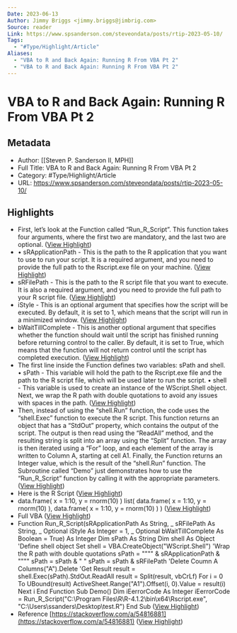 ```yaml
---
Date: 2023-06-13
Author: Jimmy Briggs <jimmy.briggs@jimbrig.com>
Source: reader
Link: https://www.spsanderson.com/steveondata/posts/rtip-2023-05-10/
Tags:
  - "#Type/Highlight/Article"
Aliases:
  - "VBA to R and Back Again: Running R From VBA Pt 2"
  - "VBA to R and Back Again: Running R From VBA Pt 2"
---
```

# VBA to R and Back Again: Running R From VBA Pt 2

## Metadata
- Author: [[Steven P. Sanderson II, MPH]]
- Full Title: VBA to R and Back Again: Running R From VBA Pt 2
- Category: #Type/Highlight/Article
- URL: https://www.spsanderson.com/steveondata/posts/rtip-2023-05-10/

## Highlights
- First, let’s look at the Function called “Run_R_Script”. This function takes four arguments, where the first two are mandatory, and the last two are optional. ([View Highlight](https://read.readwise.io/read/01h06qmsmrz79wzg9878rp4vj4))
- • sRApplicationPath - This is the path to the R application that you want to use to run your script. It is a required argument, and you need to provide the full path to the Rscript.exe file on your machine. ([View Highlight](https://read.readwise.io/read/01h06qmvtme4jz9kk8atp52gtk))
- sRFilePath - This is the path to the R script file that you want to execute. It is also a required argument, and you need to provide the full path to your R script file. ([View Highlight](https://read.readwise.io/read/01h06qmxg7wxt5nxp5c7y18zpj))
- iStyle - This is an optional argument that specifies how the script will be executed. By default, it is set to 1, which means that the script will run in a minimized window. ([View Highlight](https://read.readwise.io/read/01h06qmzsb1qfmws1b1tmm5y00))
- bWaitTillComplete - This is another optional argument that specifies whether the function should wait until the script has finished running before returning control to the caller. By default, it is set to True, which means that the function will not return control until the script has completed execution. ([View Highlight](https://read.readwise.io/read/01h06qn1azcddt48namgtmjpj1))
- The first line inside the Function defines two variables: sPath and shell.
  • sPath - This variable will hold the path to the Rscript.exe file and the path to the R script file, which will be used later to run the script.
  • shell - This variable is used to create an instance of the WScript.Shell object.
  Next, we wrap the R path with double quotations to avoid any issues with spaces in the path. ([View Highlight](https://read.readwise.io/read/01h06qn5wcsac7fv7e4vpz7d13))
- Then, instead of using the “shell.Run” function, the code uses the “shell.Exec” function to execute the R script. This function returns an object that has a “StdOut” property, which contains the output of the script.
  The output is then read using the “ReadAll” method, and the resulting string is split into an array using the “Split” function. The array is then iterated using a “For” loop, and each element of the array is written to Column A, starting at cell A1.
  Finally, the Function returns an Integer value, which is the result of the “shell.Run” function.
  The Subroutine called “Demo” just demonstrates how to use the “Run_R_Script” function by calling it with the appropriate parameters. ([View Highlight](https://read.readwise.io/read/01h06qnbm2v9jfc5cedp9pwt8f))
- Here is the R Script ([View Highlight](https://read.readwise.io/read/01h06qnfg0wy45rkhq6dcppvvr))
- data.frame( [](https://www.spsanderson.com/steveondata/posts/rtip-2023-05-10/#cb1-2)x = 1:10, [](https://www.spsanderson.com/steveondata/posts/rtip-2023-05-10/#cb1-3)y = rnorm(10) [](https://www.spsanderson.com/steveondata/posts/rtip-2023-05-10/#cb1-4)) [](https://www.spsanderson.com/steveondata/posts/rtip-2023-05-10/#cb1-5)[](https://www.spsanderson.com/steveondata/posts/rtip-2023-05-10/#cb1-6)list( [](https://www.spsanderson.com/steveondata/posts/rtip-2023-05-10/#cb1-7)data.frame( [](https://www.spsanderson.com/steveondata/posts/rtip-2023-05-10/#cb1-8)x = 1:10, [](https://www.spsanderson.com/steveondata/posts/rtip-2023-05-10/#cb1-9)y = rnorm(10) [](https://www.spsanderson.com/steveondata/posts/rtip-2023-05-10/#cb1-10)), [](https://www.spsanderson.com/steveondata/posts/rtip-2023-05-10/#cb1-11)data.frame( [](https://www.spsanderson.com/steveondata/posts/rtip-2023-05-10/#cb1-12)x = 1:10, [](https://www.spsanderson.com/steveondata/posts/rtip-2023-05-10/#cb1-13)y = rnorm(10) [](https://www.spsanderson.com/steveondata/posts/rtip-2023-05-10/#cb1-14)) [](https://www.spsanderson.com/steveondata/posts/rtip-2023-05-10/#cb1-15)) ([View Highlight](https://read.readwise.io/read/01h06qnj14j3q77dw2z0z6k11q))
- Full VBA ([View Highlight](https://read.readwise.io/read/01h06qnphxsyne5d95n3c6vd7e))
- Function Run_R_Script(sRApplicationPath As String, _ [](https://www.spsanderson.com/steveondata/posts/rtip-2023-05-10/#cb2-2)sRFilePath As String, _ [](https://www.spsanderson.com/steveondata/posts/rtip-2023-05-10/#cb2-3)Optional iStyle As Integer = 1, _ [](https://www.spsanderson.com/steveondata/posts/rtip-2023-05-10/#cb2-4)Optional bWaitTillComplete As Boolean = True) As Integer [](https://www.spsanderson.com/steveondata/posts/rtip-2023-05-10/#cb2-5)[](https://www.spsanderson.com/steveondata/posts/rtip-2023-05-10/#cb2-6)Dim sPath As String [](https://www.spsanderson.com/steveondata/posts/rtip-2023-05-10/#cb2-7)Dim shell As Object [](https://www.spsanderson.com/steveondata/posts/rtip-2023-05-10/#cb2-8)[](https://www.spsanderson.com/steveondata/posts/rtip-2023-05-10/#cb2-9)'Define shell object [](https://www.spsanderson.com/steveondata/posts/rtip-2023-05-10/#cb2-10)Set shell = VBA.CreateObject("WScript.Shell") [](https://www.spsanderson.com/steveondata/posts/rtip-2023-05-10/#cb2-11)[](https://www.spsanderson.com/steveondata/posts/rtip-2023-05-10/#cb2-12)'Wrap the R path with double quotations [](https://www.spsanderson.com/steveondata/posts/rtip-2023-05-10/#cb2-13)sPath = """" & sRApplicationPath & """" [](https://www.spsanderson.com/steveondata/posts/rtip-2023-05-10/#cb2-14)sPath = sPath & " " [](https://www.spsanderson.com/steveondata/posts/rtip-2023-05-10/#cb2-15)sPath = sPath & sRFilePath [](https://www.spsanderson.com/steveondata/posts/rtip-2023-05-10/#cb2-16)[](https://www.spsanderson.com/steveondata/posts/rtip-2023-05-10/#cb2-17)'Delete Coumn A [](https://www.spsanderson.com/steveondata/posts/rtip-2023-05-10/#cb2-18)Columns("A").Delete [](https://www.spsanderson.com/steveondata/posts/rtip-2023-05-10/#cb2-19)[](https://www.spsanderson.com/steveondata/posts/rtip-2023-05-10/#cb2-20)'Get Result [](https://www.spsanderson.com/steveondata/posts/rtip-2023-05-10/#cb2-21)result = shell.Exec(sPath).StdOut.ReadAll [](https://www.spsanderson.com/steveondata/posts/rtip-2023-05-10/#cb2-22)result = Split(result, vbCrLf) [](https://www.spsanderson.com/steveondata/posts/rtip-2023-05-10/#cb2-23)For i = 0 To UBound(result) [](https://www.spsanderson.com/steveondata/posts/rtip-2023-05-10/#cb2-24)ActiveSheet.Range("A1").Offset(i, 0).Value = result(i) [](https://www.spsanderson.com/steveondata/posts/rtip-2023-05-10/#cb2-25)Next i [](https://www.spsanderson.com/steveondata/posts/rtip-2023-05-10/#cb2-26)[](https://www.spsanderson.com/steveondata/posts/rtip-2023-05-10/#cb2-27)End Function [](https://www.spsanderson.com/steveondata/posts/rtip-2023-05-10/#cb2-28)[](https://www.spsanderson.com/steveondata/posts/rtip-2023-05-10/#cb2-29)Sub Demo() [](https://www.spsanderson.com/steveondata/posts/rtip-2023-05-10/#cb2-30)Dim iEerrorCode As Integer [](https://www.spsanderson.com/steveondata/posts/rtip-2023-05-10/#cb2-31)iEerrorCode = Run_R_Script("C:\Program Files\R\R-4.1.2\bin\x64\Rscript.exe", "C:\Users\ssanders\Desktop\test.R") [](https://www.spsanderson.com/steveondata/posts/rtip-2023-05-10/#cb2-32)End Sub ([View Highlight](https://read.readwise.io/read/01h06qnvm5bah3phmsm4hj7m8c))
- Reference
  [https://stackoverflow.com/a/54816881](https://stackoverflow.com/a/54816881) ([View Highlight](https://read.readwise.io/read/01h06qnza9svbfjw17nwnknxqx))
